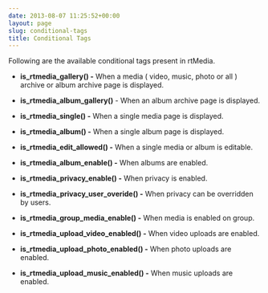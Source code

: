 ```yaml
---
date: 2013-08-07 11:25:52+00:00
layout: page
slug: conditional-tags
title: Conditional Tags
---
```


Following are the available conditional tags present in rtMedia.




	
  * **is_rtmedia_gallery() -** When a media ( video, music, photo or all ) archive or album archive page is displayed.

	
  * **is_rtmedia_album_gallery()** - When an album archive page is displayed.

	
  * **is_rtmedia_single() -** When a single media page is displayed.

	
  * **is_rtmedia_album() -** When a single album page is displayed.

	
  * **is_rtmedia_edit_allowed() -** When a single media or album is editable.

	
  * **is_rtmedia_album_enable() -** When albums are enabled.

	
  * **is_rtmedia_privacy_enable() -** When privacy is enabled.

	
  * **is_rtmedia_privacy_user_overide() -** When privacy can be overridden by users.

	
  * **is_rtmedia_group_media_enable() -** When media is enabled on group.

	
  * **is_rtmedia_upload_video_enabled() -** When video uploads are enabled.

	
  * **is_rtmedia_upload_photo_enabled() -** When photo uploads are enabled.

	
  * **is_rtmedia_upload_music_enabled() -** When music uploads are enabled.


